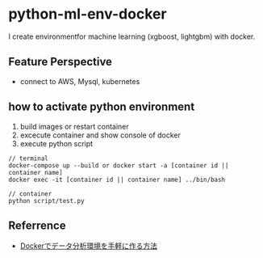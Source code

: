 # python-ml-env-docker

I create environmentfor machine learning (xgboost, lightgbm) with docker. 

## Feature Perspective

- connect to AWS, Mysql, kubernetes

## how to activate python environment

1. build images or restart container
2. excecute container and show console of docker
3. execute python script

```
// terminal
docker-compose up --build or docker start -a [container id || container name]
docker exec -it [container id || container name] ../bin/bash

// container
python script/test.py
```

## Referrence

- [Dockerでデータ分析環境を手軽に作る方法](https://amalog.hateblo.jp/entry/data-analysis-docker)

